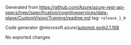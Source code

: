 Generated from https://github.com/Azure/azure-rest-api-specs/tree//specification/cognitiveservices/data-plane/CustomVision/Training/readme.md tag: `release_1_0`

Code generator @microsoft.azure/autorest.go@2.1.168

No exported changes